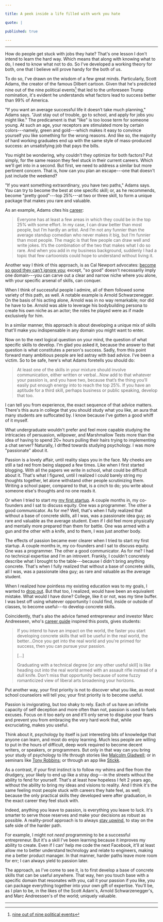 ```yaml
---

title: A peek inside a life filled with work you hate

quote: |

published: true

--- 
```



---

How do people get stuck with jobs they hate? That's one lesson I don't intend to learn the hard way. Which means that along with knowing what to do, I need to know what not to do. So I've developed a working theory for both, one that I believe will prove handy for the both of us.

To do so, I've drawn on the wisdom of a few great minds. Particularly, Scott Adams, the creator of the famous Dilbert cartoon. Given that he's predicted nine out of the nine political events[^fn-Adams] that led to the unforeseen Trump nomination, it's evident he understands what factors lead to success better than 99% of America.

"If you want an average successful life it doesn’t take much planning," Adams says. "Just stay out of trouble, go to school, and apply for jobs you might like." The predicament is that "like" is too loose term for someone young. At such an age, your receptors are stimulated more by certain colors---namely, green and gold---which makes it easy to convince yourself you like something for the wrong reasons. And like so, the majority of hard working graduates end up with the same style of mass-produced success: an unsatisfying job that pays the bills.

You might be wondering, why couldn't they optimize for both factors? Put simply, for the same reason they feel stuck in their current careers. Which we'll get into in a second. But first, we need to address a similar but more pertinent concern. That is, how can you plan an escape---one that doesn't just include the weekend? 

"If you want something extraordinary, you have two paths," Adams says. You can try to become the best at one specific skill; or, as he recommends, become "pretty good"---top 25%---at two or three skill, to form a unique package that makes you rare and valuable. 

As an example, Adams cites his [career](http://dilbertblog.typepad.com/the_dilbert_blog/2007/07/career-advice.html):

>Everyone has at least a few areas in which they could be in the top 25% with some effort. In my case, I can draw better than most people, but I’m hardly an artist. And I’m not any funnier than the average standup comedian who never makes it big, but I’m funnier than most people. The magic is that few people can draw well and write jokes. It’s the combination of the two that makes what I do so rare. And when you add in my business background, suddenly I had a topic that few cartoonists could hope to understand without living it.

Another way I think of this approach, is as Cal Newport advocates: [become so good they can't ignore you](/book/SoGood); except, "so good" doesn't necessarily imply one domain---you can carve out a clear and narrow niche where you alone, with your specific arsenal of skills, can conquer.

When I think of successful people I admire, all of them followed some variety of this path, as well. A notable example is Arnold Schwarzenegger. On the basis of his acting alone, Arnold was in no way remarkable; nor did he have to be. Arnold was able to leverage his bodybuilding persona to create his own niche as an actor; the roles he played were as if made exclusively for him.

In a similar manner, this approach is about developing a unique mix of skills that'll make you indispensable in any domain you might want to enter. 

Now on to the next logical question on your mind, the question of what specific skills to develop. I'm glad you asked it, because the answer to that question is what constitutes a person's success. Sadly, from this point forward many ambitious people are led astray with bad advice. I've been a victim. So to be safe, here's what Adams foretells you should do:

>At least one of the skills in your mixture should involve communication, either written or verbal...Now add to that whatever your passion is, and you have two, because that’s the thing you’ll easily put enough energy into to reach the top 25%. If you have an aptitude for a third skill, perhaps business or public speaking, develop that too.

I can tell you from experience, the exact sequence of that advice matters. There's this aura in college that you should study what you like, an aura that many students are suffocated by. I know because I've gotten a good whiff of it myself. 

What undergraduate wouldn't prefer and feel more capable studying the intricacies of persuasion, willpower, and Marshmallow Tests more than the idea of having to spend 20+ hours pulling their hairs trying to implementing a chat server? Naturally, I drifted towards studying psychology. I was more "passionate" about it. 

Passion is a lovely affair, until reality slaps you in the face. My cheeks are still a tad red from being slapped a few times. Like when I first started blogging. With all the papers we write in school, what could be difficult about it. That's what I figured, until I realized I could barely string my thoughts together, let alone withstand other people scrutinizing them. Writing a school paper, compared to that, is a cinch to do; you write about someone else's thoughts and no one reads it. 

Or when I tried to start my [my first startup](/StayUpwind). A couple months in, my co-founders and I sat to discuss equity. One was a programmer. The other a good communicator. As for me? Well, that's when I fully realized that without a base of concrete skills, all I was, was a passionate idea guy; as rare and valuable as the average student. Even if I did feel more physically and mentally more prepared than them for battle. One was armed with a gun and the other with a knife, and to them, I was just another body.

The effects of passion became ever clearer when I tried to start my first startup. A couple months in, my co-founders and I sat to discuss equity. One was a programmer. The other a good communicator. As for me? I had no technical expertise and I'm an introvert. Frankly, I couldn't concretely describe what I brought to the table---because I didn't bring anything concrete. That's when I fully realized that without a base of concrete skills, all I was, was a passionate idea guy; as rare and valuable as the average student. 

When I realized how pointless my existing education was to my goals, I wanted to [drop out](/TheCollegeIllusion). But that too, I realized, would have been an equivalent mistake. What would I have done? College, like it or not, was my time buffer. I was best off using whatever opportunity I could find, inside or outside of classes, to become useful---to develop concrete skills.  

Coincidently, that's also the advice famed entrepreneur and investor Marc Andreeseen, who's [career guide](http://pmarchive.com/guide_to_career_planning_part2.html) inspired this posts, gives students:  

>If you intend to have an impact on the world, the faster you start developing concrete skills that will be useful in the real world, the better...Once you get into the real world and you're primed for success, then you can pursue your passion.
>
>[...]
>
>Graduating with a technical degree [or any other useful skill] is like heading out into the real world armed with an assault rifle instead of a dull knife. Don't miss that opportunity because of some fuzzy romanticized view of liberal arts broadening your horizons.

Put another way, your first priority is not to discover what you like, as most school counselors will tell you; your first priority is to become useful. 

Passion is invigorating, but too shaky to rely. Each of us have an infinite capacity of self deception and more often than not, passion is used to fuels excuses. Focus on it too early on and it'll only serve to disguise your fears and prevent you from embracing the very hard work that, while excruciating, makes you useful.

Think about it, psychology by itself is just interesting bits of knowledge that anyone can learn, and most do enjoy learning. Much less people are willing to put in the hours of difficult, deep work required to become decent writers, or speakers, or programmers. But only in that way can you bring your study of psychology to life through stories like [Malcolm Gladwell](https://en.wikipedia.org/wiki/Malcolm_Gladwell); or in seminars like [Tony Robbins](https://en.wikipedia.org/wiki/Tony_Robbins); or through an app like [Stickk](https://en.wikipedia.org/wiki/StickK). 

As a contrast, if your first instinct is to follow my whims and flee from the drudgery, your likely to end up like a stray dog---in the streets without the ability to fend for yourself. That's at least how hopeless I felt 2 years ago, without the ability to bring my ideas and visions to reality. And I think it's the same feeling most people stuck with careers they hate feel, as well; because the only practical skills they developed  were after graduation, in the exact career they feel stuck with. 

Indeed, anything you leave to passion, is everything you leave to luck. It's smarter to serve those reserves and make your decisions as robust as possible.  A reality-proof approach is to always [stay upwind](/StayUpwind), to stay on the safe side of the harder path. 

For example, I might not *need* programming to be a successful entrepreneur. But it's a skill I've been learning because it improves my ability to create. 
Even if I can' help me code the next Facebook, it'll at least allow me to better understand technology and relate to engineers, making me a better product manager. In that manner, harder paths leave more room for err; I can always yield to passion later.

The approach, as I've come to see it, is to first develop a base of concrete skills that can be useful anywhere. That way, hen you touch base with a specific domain that resonates with you, call it your passion if you like, you can package everything together into your own gift of expertise. You'll be, as I plan to be, in the likes of the Scott Adam's, Arnold Schwarzenegger's, and Marc Andreessen's of the world; uniquely valuable.


---

[^fn-Adams]: [nine out of nine political events](http://blog.dilbert.com/post/136261193951/ranking-the-best-political-pundits-of-2015)

